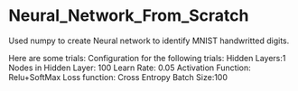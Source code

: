 # Neural_Network_From_Scratch


Used numpy to create Neural network to identify MNIST handwritted digits.

Here are some trials:
Configuration for the following trials:
Hidden Layers:1
Nodes in Hidden Layer: 100
Learn Rate: 0.05
Activation Function: Relu+SoftMax
Loss function: Cross Entropy
Batch Size:100
